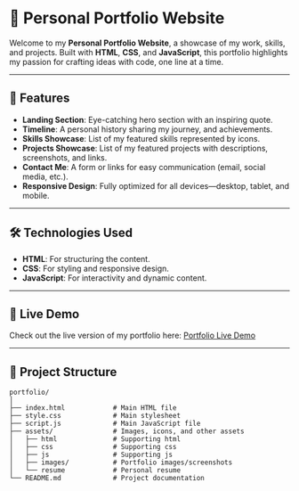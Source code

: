 # 🚀 Personal Portfolio Website

Welcome to my **Personal Portfolio Website**, a showcase of my work, skills, and projects. Built with **HTML**, **CSS**, and **JavaScript**, this portfolio highlights my passion for crafting ideas with code, one line at a time.

---

## 🌟 Features

- **Landing Section**: Eye-catching hero section with an inspiring quote.
- **Timeline**: A personal history sharing my journey, and achievements.
- **Skills Showcase**: List of my featured skills represented by icons.
- **Projects Showcase**: List of my featured projects with descriptions, screenshots, and links.
- **Contact Me**: A form or links for easy communication (email, social media, etc.).
- **Responsive Design**: Fully optimized for all devices—desktop, tablet, and mobile.

---

## 🛠️ Technologies Used

- **HTML**: For structuring the content.
- **CSS**: For styling and responsive design.
- **JavaScript**: For interactivity and dynamic content.

---

## 🎨 Live Demo

Check out the live version of my portfolio here: [Portfolio Live Demo](engr-calo-me.vercel.app)  

---

## 📂 Project Structure

```plaintext
portfolio/
│
├── index.html            # Main HTML file
├── style.css             # Main stylesheet
├── script.js             # Main JavaScript file
├── assets/               # Images, icons, and other assets
│   ├── html              # Supporting html
│   ├── css               # Supporting css
│   ├── js                # Supporting js
│   ├── images/           # Portfolio images/screenshots
│   └── resume            # Personal resume
└── README.md             # Project documentation
